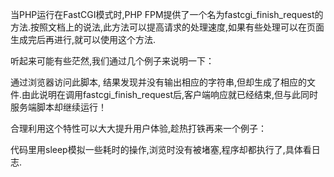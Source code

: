 当PHP运行在FastCGI模式时,PHP FPM提供了一个名为fastcgi_finish_request的方法.按照文档上的说法,此方法可以提高请求的处理速度,如果有些处理可以在页面生成完后再进行,就可以使用这个方法.

听起来可能有些茫然,我们通过几个例子来说明一下：

<?php
 
echo '例子：';
fastcgi_finish_request(); /* 响应完成, 关闭连接 */
 
/* 记录日志 */
file_put_contents('log.txt', '生存还是毁灭,这是个问题.');
?>
通过浏览器访问此脚本, 结果发现并没有输出相应的字符串,但却生成了相应的文件.由此说明在调用fastcgi_finish_request后,客户端响应就已经结束,但与此同时服务端脚本却继续运行！

合理利用这个特性可以大大提升用户体验,趁热打铁再来一个例子：

<?php
 
echo '例子：';
 
file_put_contents('log.txt', date('Y-m-d H:i:s') . " 上传视频\n", FILE_APPEND);
 
fastcgi_finish_request();
 
sleep(1);
file_put_contents('log.txt', date('Y-m-d H:i:s') . " 转换格式\n", FILE_APPEND);
 
sleep(1);
file_put_contents('log.txt', date('Y-m-d H:i:s') . " 提取图片\n", FILE_APPEND);
 
?>
代码里用sleep模拟一些耗时的操作,浏览时没有被堵塞,程序却都执行了,具体看日志.

